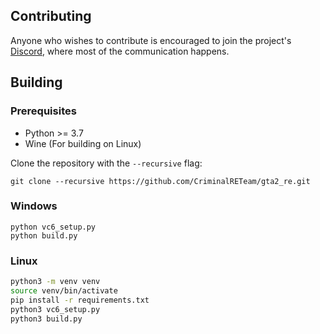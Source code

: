 ## Contributing
Anyone who wishes to contribute is encouraged to join the project's [Discord](https://discord.gg/4mTfhQKNQM), where most of the communication happens.

## Building

### Prerequisites 
- Python >= 3.7
- Wine (For building on Linux)

Clone the repository with the `--recursive` flag:

```
git clone --recursive https://github.com/CriminalRETeam/gta2_re.git
```

### Windows 

```
python vc6_setup.py
python build.py
```

### Linux

```bash
python3 -m venv venv
source venv/bin/activate
pip install -r requirements.txt
python3 vc6_setup.py
python3 build.py
```
